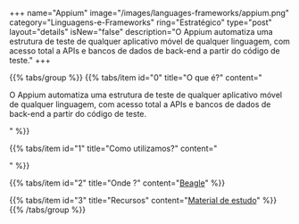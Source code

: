 +++
name="Appium"
image="/images/languages-frameworks/appium.png"
category="Linguagens-e-Frameworks"
ring="Estratégico"
type="post"
layout="details"
isNew="false"
description="O Appium automatiza uma estrutura de teste de qualquer aplicativo móvel de qualquer linguagem, com acesso total a APIs e bancos de dados de back-end a partir do código de teste."
+++

{{% tabs/group %}}
  {{% tabs/item id="0" title="O que é?" content="<p>O Appium automatiza uma estrutura de teste de qualquer aplicativo móvel de qualquer linguagem, com acesso total a APIs e bancos de dados de back-end a partir do código de teste.</p>" %}}

  {{% tabs/item id="1" title="Como utilizamos?" content="<p></p>" %}}

  {{% tabs/item id="2" title="Onde ?" content="<a href='https://usebeagle.io/' target='_blank'>Beagle</a>" %}}

  {{% tabs/item id="3" title="Recursos" content="<a href='https://appium.io/' target='_blank'>Material de estudo</a>" %}}
{{% /tabs/group %}}
